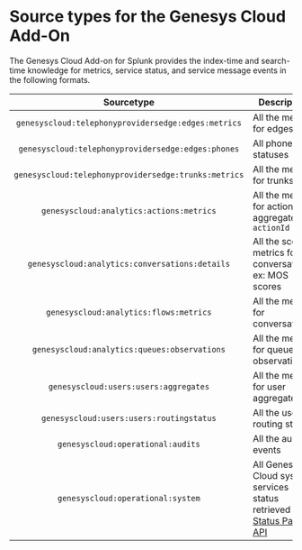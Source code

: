 # Source types for the Genesys Cloud Add-On

The Genesys Cloud Add-on for Splunk provides the index-time and search-time knowledge for metrics, service status, and service message events in the following formats.

| Sourcetype | Description |
|:---:|---|
| `genesyscloud:telephonyprovidersedge:edges:metrics`  | All the metrics for edges  |
| `genesyscloud:telephonyprovidersedge:edges:phones`  | All phones statuses  |
| `genesyscloud:telephonyprovidersedge:trunks:metrics` | All the metrics for trunks |
| `genesyscloud:analytics:actions:metrics` | All the metrics for actions aggregated by `actionId` |
| `genesyscloud:analytics:conversations:details` | All the score metrics for conversations, ex: MOS scores |
| `genesyscloud:analytics:flows:metrics` | All the metrics for conversations |
| `genesyscloud:analytics:queues:observations` | All the metrics for queue observations |
| `genesyscloud:users:users:aggregates` | All the metrics for user aggregates |
| `genesyscloud:users:users:routingstatus` | All the user routing status |
| `genesyscloud:operational:audits` | All the audit events |
| `genesyscloud:operational:system` | All Genesys Cloud system services status retrieved via [Status Page API](https://metastatuspage.com/api#summary) |
